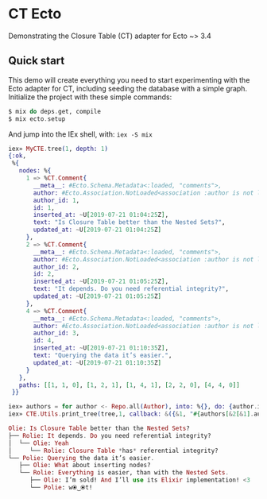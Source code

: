 # CT Ecto

Demonstrating the Closure Table (CT) adapter for Ecto ~> 3.4

## Quick start

This demo will create everything you need to start experimenting with the Ecto adapter for CT, including seeding the database with a simple graph. Initialize the project with these simple commands:

```elixir
$ mix do deps.get, compile
$ mix ecto.setup
```

And jump into the IEx shell, with: `iex -S mix`

```elixir
iex» MyCTE.tree(1, depth: 1)
{:ok,
 %{
   nodes: %{
     1 => %CT.Comment{
       __meta__: #Ecto.Schema.Metadata<:loaded, "comments">,
       author: #Ecto.Association.NotLoaded<association :author is not loaded>,
       author_id: 1,
       id: 1,
       inserted_at: ~U[2019-07-21 01:04:25Z],
       text: "Is Closure Table better than the Nested Sets?",
       updated_at: ~U[2019-07-21 01:04:25Z]
     },
     2 => %CT.Comment{
       __meta__: #Ecto.Schema.Metadata<:loaded, "comments">,
       author: #Ecto.Association.NotLoaded<association :author is not loaded>,
       author_id: 2,
       id: 2,
       inserted_at: ~U[2019-07-21 01:05:25Z],
       text: "It depends. Do you need referential integrity?",
       updated_at: ~U[2019-07-21 01:05:25Z]
     },
     4 => %CT.Comment{
       __meta__: #Ecto.Schema.Metadata<:loaded, "comments">,
       author: #Ecto.Association.NotLoaded<association :author is not loaded>,
       author_id: 3,
       id: 4,
       inserted_at: ~U[2019-07-21 01:10:35Z],
       text: "Querying the data it’s easier.",
       updated_at: ~U[2019-07-21 01:10:35Z]
     }
   },
   paths: [[1, 1, 0], [1, 2, 1], [1, 4, 1], [2, 2, 0], [4, 4, 0]]
 }}

iex» authors = for author <- Repo.all(Author), into: %{}, do: {author.id, author.name}
iex» CTE.Utils.print_tree(tree,1, callback: &({&1, "#{authors[&2[&1].author_id]}: #{&2[&1].text}"}))

Olie: Is Closure Table better than the Nested Sets?
├── Rolie: It depends. Do you need referential integrity?
│  └── Olie: Yeah
│     └── Rolie: Closure Table *has* referential integrity?
└── Polie: Querying the data it’s easier.
   ├── Olie: What about inserting nodes?
   └── Rolie: Everything is easier, than with the Nested Sets.
      ├── Olie: I’m sold! And I’ll use its Elixir implementation! <3
      └── Polie: w⦿‿⦿t!
```
